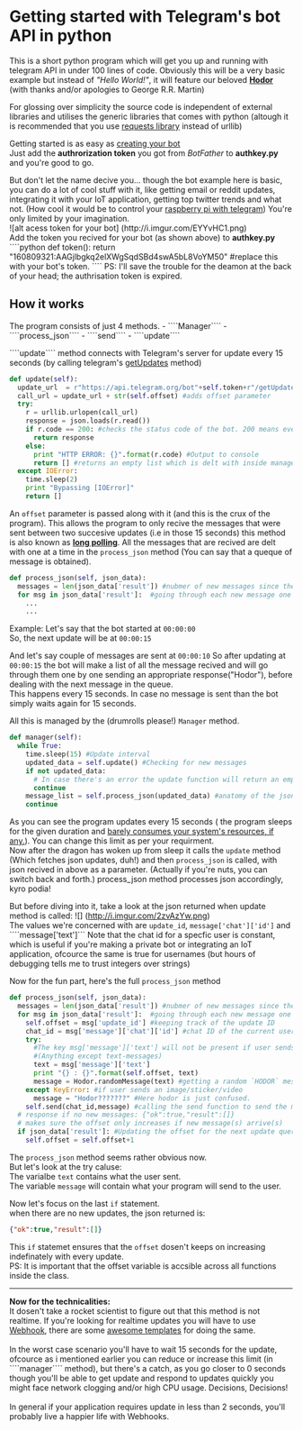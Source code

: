 <h1>Getting started with Telegram's bot API in python</h1>
<p>This is a short python program which will get you up and running with telegram API in under 100 lines of code. 
Obviously this will be a very basic example but instead of <i>"Hello World!"</i>,  it will feature our beloved <b><a href="http://gameofthrones.wikia.com/wiki/Hodor">Hodor</a></b> (with thanks and/or apologies to George R.R. Martin)
<p>For glossing over simplicity the source code is independent of external libraries and utilises the generic libraries that comes with python (altough it is recommended that you use <a href="http://docs.python-requests.org/en/master/">requests library</a> instead of urllib)</p>
<p>Getting started is as easy as <a href="https://core.telegram.org/bots#botfather">creating your bot</a><br/>Just add the <strong>authrorization token</strong> you got from <i>BotFather</i> to <b>authkey.py</b> and you're good to go.</p>
But don't let the name decive you... though the bot example here is basic, you can do a lot of cool stuff with it, like getting email or reddit updates, integrating it with your IoT application, getting top twitter trends and what not.
(How cool it would be to control your <a href='https://s-media-cache-ak0.pinimg.com/originals/4d/32/f1/4d32f142871c29466f303c2c80f24ed4.gif'>raspberry pi with telegram</a>)
You're only limited by your imagination.<br/>
![alt acess token for your bot] (http://i.imgur.com/EYYvHC1.png)<br/>
Add the token you recived for your bot (as shown above) to <b>authkey.py</b>
````python
def token():
  return "160809321:AAGjlbgkq2elXWgSqdSBd4swA5bL8VoYM50" #replace this with your bot's token.
````
PS: I'll save the trouble for the deamon at the back of your head; the authrisation token is expired.


<h2>How it works</h2>
The program consists of just 4 methods.
 - ````Manager````
 - ````process_json````
 - ````send````
 - ````update````

<p>````update```` method connects with Telegram's server for update every 15 seconds (by calling telegram's <a href="https://core.telegram.org/bots/api#getupdates">getUpdates</a> method)

````python
def update(self):
  update_url  = r"https://api.telegram.org/bot"+self.token+r"/getUpdates?offset=" #Completes the formalities for the Update URL
  call_url = update_url + str(self.offset) #adds offset parameter
  try:
    r = urllib.urlopen(call_url)
    response = json.loads(r.read())
    if r.code == 200: #checks the status code of the bot. 200 means everything's Okay
      return response 
    else:
      print "HTTP ERROR: {}".format(r.code) #Output to console
      return [] #returns an empty list which is delt with inside manager method
  except IOError:
    time.sleep(2)
    print "Bypassing [IOError]"
    return []
````
An ````offset```` parameter is passed along with it (and this is the crux of the program). This allows the program to only recive the messages that were sent between two succesive updates (i.e in those 15 seconds) this method is also known as <a href="https://en.wikipedia.org/wiki/Push_technology#Long_polling"><b>long polling</b></a>.
All the messages that are recived are delt with one at a time in the ````process_json```` method (You can say that a queque of message is obtained).
````python
def process_json(self, json_data):
  messages = len(json_data['result']) #nubmer of new messages since the last update
  for msg in json_data['result']:  #going through each new message one at a time.
    ...
    ...
````
Example:
Let's say that the bot started at ````00:00:00````</br>
So, the next update will be at ````00:00:15````<br/>

And let's say couple of messages are sent at ````00:00:10````
So after updating at ````00:00:15```` the bot will make a list of all the message recived and will go through them one by one sending an appropriate response("Hodor"), before dealing with the next message in the queue.<br/>
This happens every 15 seconds. In case no message is sent than the bot simply waits again for 15 seconds.

All this is managed by the (drumrolls please!) ````Manager```` method.
````python
def manager(self):
  while True:
    time.sleep(15) #Update interval
    updated_data = self.update() #Checking for new messages
    if not updated_data: 
      # In case there's an error the update function will return an empty list (Which is treated as false)
      continue
    message_list = self.process_json(updated_data) #anatomy of the json response
    continue
````
As you can see the program updates every 15 seconds ( the program sleeps for the given duration and <a href="http://stackoverflow.com/a/529052">barely consumes your system's resources, if any.</a>). You can change this limit as per your requirment.<br/> Now after the dragon has woken up from sleep it calls the ````update```` method (Which fetches json updates, duh!) and then ````process_json```` is called, with json recived in above as a parameter.
(Actually if you're nuts, you can switch back and forth.)
process_json method processes json accordingly, kyro podia!

But before diving into it, take a look at the json returned when update method is called:
![] (http://i.imgur.com/2zvAzYw.png)<br/>
The values we're concerned with are ```update_id```, ````message['chat']['id']```` and  ````message['text']```
Note that the chat id for a specfic user is constant, which is useful if you're making a private bot or integrating an IoT application, ofcource the same is true for usernames (but hours of debugging tells me to trust integers over strings)

Now for the fun part, here's the full ````process_json```` method
````python
def process_json(self, json_data):
  messages = len(json_data['result']) #nubmer of new messages since the last update
  for msg in json_data['result']:  #going through each new message one at a time.
    self.offset = msg['update_id'] #keeping track of the update ID
    chat_id = msg['message']['chat']['id'] #chat ID of the current user 
    try:
      #The key msg['message']['text'] will not be present if user sends a image/sticker/video etc.
      #(Anything except text-messages)
      text = msg['message']['text']
      print "{} : {}".format(self.offset, text)
      message = Hodor.randomMessage(text) #getting a random `HODOR` message
    except KeyError: #if user sends an image/sticker/video
      message = "Hodor???????" #Here hodor is just confused.
    self.send(chat_id,message) #calling the send function to send the message to the cuurent chat_id and update_id
  # response if no new messages: {"ok":true,"result":[]}
  # makes sure the offset only increases if new message(s) arrive(s)
  if json_data['result']: #Updating the offset for the next update query
    self.offset = self.offset+1
````
The ````process_json```` method seems rather obvious now.<br/>
But let's look at the try caluse:<br/>
The varialbe ````text```` contains what the user sent.<br/>
The variable ````message```` will contain what your program will send to the user.<br/>


Now let's focus on the last ````if```` statement.<br/>
when there are no new updates, the json returned is:
````json
{"ok":true,"result":[]}
````
This ````if```` statemet ensures that the ````offset```` dosen't keeps on increasing indefinately with every update.<br/>
PS: It is important that the offset variable is accsible across all functions inside the class.<br/>
<hr/>
<b>Now for the technicalities:</b><br/>
It dosen't take a rocket scientist to figure out that this method is not realtime. If you're looking for realtime updates you will have to use <a href="https://en.wikipedia.org/wiki/Webhook">Webhook</a>, there are some <a href="https://core.telegram.org/bots/samples#python"> awesome templates</a> for doing the same. <br/><br/>
In the worst case scenario you'll have to wait 15 seconds for the update, ofcource as i mentioned earlier you can reduce or increase this limit (in ````manager```` method), but there's a catch, as you go closer to 0 seconds though you'll be able to get update and respond to updates quickly you might face network clogging and/or high CPU usage. Decisions, Decisions!<br/><br/>
In general if your application requires update in less than 2 seconds, you'll probably live a happier life with Webhooks.
